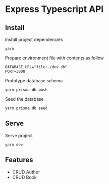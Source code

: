 # Express Typescript API

## Install

Install project dependencies

```shell
yarn
```

Prepare environment file with contents as follow

```dotenv
DATABASE_URL="file:./dev.db"
PORT=3000
```

Prototype database schema

```shell
yarn prisma db push
```

Seed the database

```shell
yarn prisma db seed
```

## Serve

Serve project

```shell
yarn dev
```

## Features

- CRUD Author
- CRUD Book
